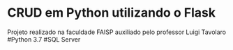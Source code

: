 # CRUD em Python utilizando o Flask
Projeto realizado na faculdade FAISP auxiliado pelo professor Luigi Tavolaro
#Python 3.7
#SQL Server
